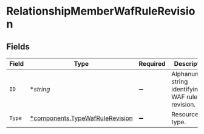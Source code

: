 # RelationshipMemberWafRuleRevision


## Fields

| Field                                                                             | Type                                                                              | Required                                                                          | Description                                                                       | Example                                                                           |
| --------------------------------------------------------------------------------- | --------------------------------------------------------------------------------- | --------------------------------------------------------------------------------- | --------------------------------------------------------------------------------- | --------------------------------------------------------------------------------- |
| `ID`                                                                              | **string*                                                                         | :heavy_minus_sign:                                                                | Alphanumeric string identifying a WAF rule revision.                              | 2pCul3iT8ieecSOYfFNDON                                                            |
| `Type`                                                                            | [*components.TypeWafRuleRevision](../../models/components/typewafrulerevision.md) | :heavy_minus_sign:                                                                | Resource type.                                                                    |                                                                                   |